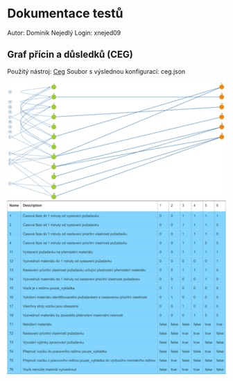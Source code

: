 # Dokumentace testů

Autor: Dominik Nejedlý
Login: xnejed09

## Graf přícin a důsledků (CEG)

Použitý nástroj: [Ceg](http://ceg.testos.org/)
Soubor s výslednou konfigurací: ceg.json

![Graf příčin a důsledků (CEG)](ceg-graph.png "CEG")
![Výsledná rozhodovací tabulka](ceg-table.png "CEG table")
